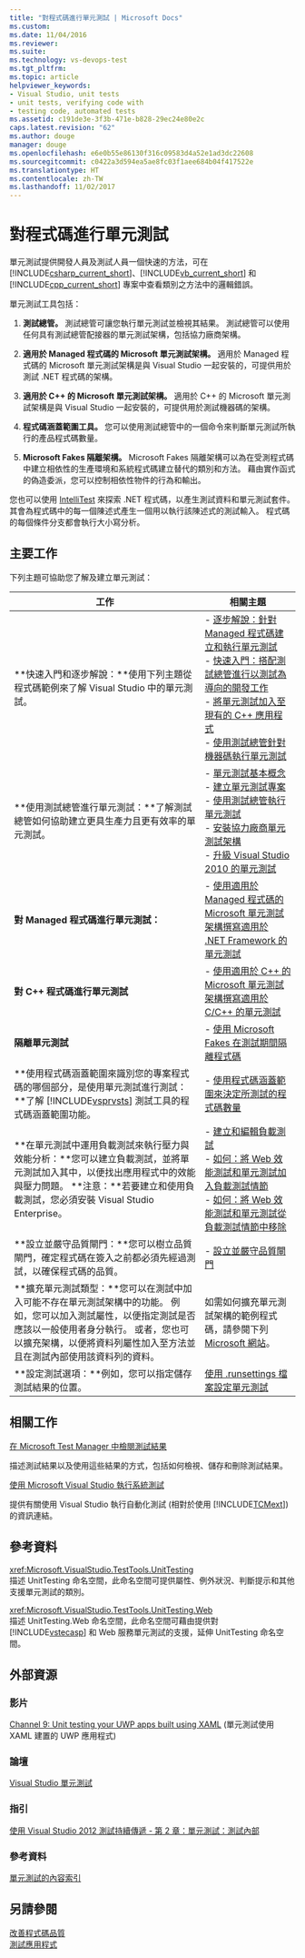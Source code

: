 ```yaml
---
title: "對程式碼進行單元測試 | Microsoft Docs"
ms.custom: 
ms.date: 11/04/2016
ms.reviewer: 
ms.suite: 
ms.technology: vs-devops-test
ms.tgt_pltfrm: 
ms.topic: article
helpviewer_keywords:
- Visual Studio, unit tests
- unit tests, verifying code with
- testing code, automated tests
ms.assetid: c191de3e-3f3b-471e-b828-29ec24e80e2c
caps.latest.revision: "62"
ms.author: douge
manager: douge
ms.openlocfilehash: e6e0b55e86130f316c09583d4a52e1ad3dc22608
ms.sourcegitcommit: c0422a3d594ea5ae8fc03f1aee684b04f417522e
ms.translationtype: HT
ms.contentlocale: zh-TW
ms.lasthandoff: 11/02/2017
---
```

# <a name="unit-test-your-code"></a>對程式碼進行單元測試
單元測試提供開發人員及測試人員一個快速的方法，可在 [!INCLUDE[csharp_current_short](../misc/includes/csharp_current_short_md.md)]、[!INCLUDE[vb_current_short](../debugger/includes/vb_current_short_md.md)] 和 [!INCLUDE[cpp_current_short](../misc/includes/cpp_current_short_md.md)] 專案中查看類別之方法中的邏輯錯誤。  
  
 單元測試工具包括：  
  
1.  **測試總管。** 測試總管可讓您執行單元測試並檢視其結果。 測試總管可以使用任何具有測試總管配接器的單元測試架構，包括協力廠商架構。  
  
2.  **適用於 Managed 程式碼的 Microsoft 單元測試架構。** 適用於 Managed 程式碼的 Microsoft 單元測試架構是與 Visual Studio 一起安裝的，可提供用於測試 .NET 程式碼的架構。  
  
3.  **適用於 C++ 的 Microsoft 單元測試架構。** 適用於 C++ 的 Microsoft 單元測試架構是與 Visual Studio 一起安裝的，可提供用於測試機器碼的架構。  
  
4.  **程式碼涵蓋範圍工具。** 您可以使用測試總管中的一個命令來判斷單元測試所執行的產品程式碼數量。  
  
5.  **Microsoft Fakes 隔離架構。** Microsoft Fakes 隔離架構可以為在受測程式碼中建立相依性的生產環境和系統程式碼建立替代的類別和方法。 藉由實作函式的偽造委派，您可以控制相依性物件的行為和輸出。  
  
 您也可以使用 [IntelliTest](../test/generate-unit-tests-for-your-code-with-intellitest.md) 來探索 .NET 程式碼，以產生測試資料和單元測試套件。 其會為程式碼中的每一個陳述式產生一個用以執行該陳述式的測試輸入。 程式碼的每個條件分支都會執行大小寫分析。  
  
## <a name="key-tasks"></a>主要工作  
 下列主題可協助您了解及建立單元測試：  
  
|工作|相關主題|  
|-----------|-----------------------|  
|**快速入門和逐步解說：**使用下列主題從程式碼範例來了解 Visual Studio 中的單元測試。|-   [逐步解說：針對 Managed 程式碼建立和執行單元測試](../test/walkthrough-creating-and-running-unit-tests-for-managed-code.md)<br />-   [快速入門：搭配測試總管進行以測試為導向的開發工作](../test/quick-start-test-driven-development-with-test-explorer.md)<br />-   [將單元測試加入至現有的 C++ 應用程式](../test/unit-testing-existing-cpp-applications-with-test-explorer.md)<br />-   [使用測試總管針對機器碼執行單元測試](http://msdn.microsoft.com/en-us/8a09d6d8-3613-49d8-9ffe-11375ac4736c)|  
|**使用測試總管進行單元測試：**了解測試總管如何協助建立更具生產力且更有效率的單元測試。|-   [單元測試基本概念](../test/unit-test-basics.md)<br />-   [建立單元測試專案](../test/create-a-unit-test-project.md)<br />-   [使用測試總管執行單元測試](../test/run-unit-tests-with-test-explorer.md)<br />-   [安裝協力廠商單元測試架構](../test/install-third-party-unit-test-frameworks.md)<br />-   [升級 Visual Studio 2010 的單元測試](http://msdn.microsoft.com/en-us/9bb75856-f68a-4de2-a084-b08a947a1172)|  
|**對 Managed 程式碼進行單元測試：**|-   [使用適用於 Managed 程式碼的 Microsoft 單元測試架構撰寫適用於 .NET Framework 的單元測試](../test/writing-unit-tests-for-the-dotnet-framework-with-the-microsoft-unit-test-framework-for-managed-code.md)|  
|**對 C++ 程式碼進行單元測試**|-   [使用適用於 C++ 的 Microsoft 單元測試架構撰寫適用於 C/C++ 的單元測試](../test/writing-unit-tests-for-c-cpp-with-the-microsoft-unit-testing-framework-for-cpp.md)|  
|**隔離單元測試**|-   [使用 Microsoft Fakes 在測試期間隔離程式碼](../test/isolating-code-under-test-with-microsoft-fakes.md)|  
|**使用程式碼涵蓋範圍來識別您的專案程式碼的哪個部分，是使用單元測試進行測試：**了解 [!INCLUDE[vsprvsts](../code-quality/includes/vsprvsts_md.md)] 測試工具的程式碼涵蓋範圍功能。|-   [使用程式碼涵蓋範圍來決定所測試的程式碼數量](../test/using-code-coverage-to-determine-how-much-code-is-being-tested.md)|  
|**在單元測試中運用負載測試來執行壓力與效能分析：**您可以建立負載測試，並將單元測試加入其中，以便找出應用程式中的效能與壓力問題。 **注意：**若要建立和使用負載測試，您必須安裝 Visual Studio Enterprise。|-   [建立和編輯負載測試](http://msdn.microsoft.com/en-us/e2985d15-60a7-4177-93b4-f986c2936337)<br />-   [如何：將 Web 效能測試和單元測試加入負載測試情節](http://msdn.microsoft.com/en-us/03cc073e-9bdf-4530-ae46-504a51884594)<br />-   [如何：將 Web 效能測試和單元測試從負載測試情節中移除](http://msdn.microsoft.com/en-us/3d6128d2-82b0-42fc-bda2-23a8aa03be07)|  
|**設立並嚴守品質閘門：**您可以樹立品質閘門，確定程式碼在簽入之前都必須先經過測試，以確保程式碼的品質。|-   [設立並嚴守品質閘門](http://msdn.microsoft.com/Library/bdc5666e-6cf0-45b2-a0a1-133c3f61e852)|  
|**擴充單元測試類型：**您可以在測試中加入可能不存在單元測試架構中的功能。 例如，您可以加入測試屬性，以便指定測試是否應該以一般使用者身分執行。 或者，您也可以擴充架構，以便將資料列屬性加入至方法並且在測試內部使用該資料列的資料。|如需如何擴充單元測試架構的範例程式碼，請參閱下列 [Microsoft 網站](http://go.microsoft.com/fwlink/?LinkId=185591)。|  
|**設定測試選項：**例如，您可以指定儲存測試結果的位置。|[使用 .runsettings 檔案設定單元測試](../test/configure-unit-tests-by-using-a-dot-runsettings-file.md)|  
  
## <a name="related-tasks"></a>相關工作  
 [在 Microsoft Test Manager 中檢閱測試結果](http://msdn.microsoft.com/en-us/9fb3e429-78df-4fe2-89ed-0ad1db0738f4)  
  
 描述測試結果以及使用這些結果的方式，包括如何檢視、儲存和刪除測試結果。  
  
 [使用 Microsoft Visual Studio 執行系統測試](/devops-test-docs/test/running-automated-tests-using-microsoft-visual-studio)  
  
 提供有關使用 Visual Studio 執行自動化測試 (相對於使用 [!INCLUDE[TCMext](../misc/includes/tcmext_md.md)]) 的資訊連結。  
  
## <a name="reference"></a>參考資料  
 <xref:Microsoft.VisualStudio.TestTools.UnitTesting>  
 描述 UnitTesting 命名空間，此命名空間可提供屬性、例外狀況、判斷提示和其他支援單元測試的類別。  
  
 <xref:Microsoft.VisualStudio.TestTools.UnitTesting.Web>  
 描述 UnitTesting.Web 命名空間，此命名空間可藉由提供對 [!INCLUDE[vstecasp](../code-quality/includes/vstecasp_md.md)] 和 Web 服務單元測試的支援，延伸 UnitTesting 命名空間。  
  
## <a name="external-resources"></a>外部資源  
  
### <a name="videos"></a>影片  
 [Channel 9: Unit testing your UWP apps built using XAML](http://go.microsoft.com/fwlink/?LinkId=226285) (單元測試使用 XAML 建置的 UWP 應用程式)  
  
### <a name="forums"></a>論壇  
 [Visual Studio 單元測試](http://go.microsoft.com/fwlink/?LinkId=224477)  
  
### <a name="guidance"></a>指引  
 [使用 Visual Studio 2012 測試持續傳遞 - 第 2 章：單元測試：測試內部](http://go.microsoft.com/fwlink/?LinkID=255188)  
  
### <a name="reference"></a>參考資料  
 [單元測試的內容索引](http://go.microsoft.com/fwlink/?LinkID=254719)  
  
## <a name="see-also"></a>另請參閱  
 [改善程式碼品質](/visualstudio/test/improve-code-quality)   
 [測試應用程式](/devops-test-docs/test/test-apps-early-and-often)
